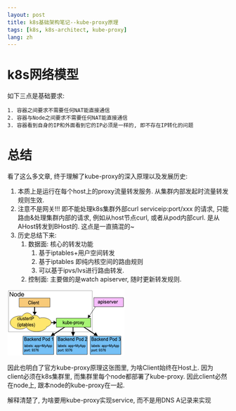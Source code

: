 ```yaml
---
layout: post
title: k8s基础架构笔记--kube-proxy原理
tags: [k8s, k8s-architect, kube-proxy]
lang: zh
---
```

# k8s网络模型

如下三点是基础要求: 
```
1. 容器之间要求不需要任何NAT能直接通信
2. 容器与Node之间要求不需要任何NAT能直接通信
3. 容器看到自身的IP和外面看到它的IP必须是一样的, 即不存在IP转化的问题
```

# 总结
看了这么多文章, 终于理解了kube-proxy的深入原理以及发展历史:
1. 本质上是运行在每个host上的proxy流量转发服务. 从集群内部发起时流量转发规则生效.
2. 注意不是网关!!! 即不能处理k8s集群外部curl serviceip:port/xxx 的请求, 只能路由&处理集群内部的请求, 例如从host节点curl, 或者从pod内部curl. 是从AHost转发到BHost的. 这点是一直搞混的~
3. 历史总结下来:
    1. 数据面: 核心的转发功能
        1. 基于iptables+用户空间转发
        2. 基于iptables 即纯内核空间的路由规则
        3. 可以基于ipvs/lvs进行路由转发.
    2. 控制面: 主要做的是watch apiserver, 随时更新转发规则.

![img_7.png](img_7.png)

因此也明白了官方kube-proxy原理这张图里, 为啥Client始终在Host上. 
因为client必须在k8s集群里, 而集群里每个node都部署了kube-proxy. 因此client必然在node上, 跟本node的kube-proxy在一起.

解释清楚了, 为啥要用kube-proxy实现service, 而不是用DNS A记录来实现



